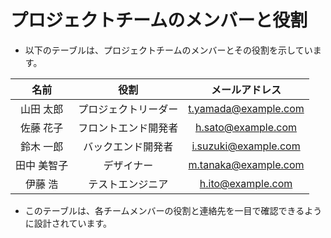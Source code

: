 # プロジェクトチームのメンバーと役割

- 以下のテーブルは、プロジェクトチームのメンバーとその役割を示しています。

|  名前   |    役割         |    メールアドレス        |
|:------:|:---------------:|:----------------------:|
|山田 太郎  |プロジェクトリーダー|t.yamada@example.com  |
|佐藤 花子  |フロントエンド開発者|h.sato@example.com    |
|鈴木 一郎  |バックエンド開発者  |i.suzuki@example.com  |
|田中 美智子|デザイナー         |m.tanaka@example.com  |
|伊藤 浩    |テストエンジニア   |h.ito@example.com      |

- このテーブルは、各チームメンバーの役割と連絡先を一目で確認できるように設計されています。
